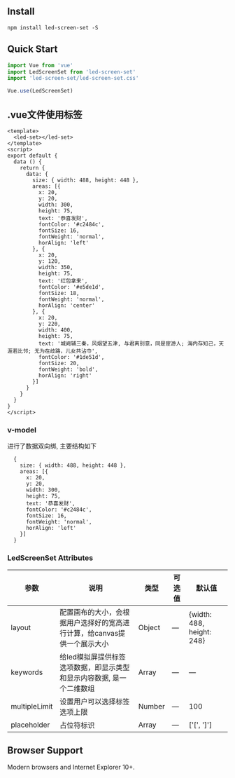 ## Install
```shell
npm install led-screen-set -S
```

## Quick Start
``` javascript
import Vue from 'vue'
import LedScreenSet from 'led-screen-set'
import 'led-screen-set/led-screen-set.css'

Vue.use(LedScreenSet)

```

## .vue文件使用标签
```
<template>
  <led-set></led-set>
</template>
<script>
export default {
  data () {
    return {
      data: {
        size: { width: 488, height: 448 },
        areas: [{
          x: 20,
          y: 20,
          width: 300,
          height: 75,
          text: '恭喜发财',
          fontColor: '#c2484c',
          fontSize: 16,
          fontWeight: 'normal',
          horAlign: 'left'
        }, {
          x: 20,
          y: 120,
          width: 350,
          height: 75,
          text: '红包拿来',
          fontColor: '#e5de1d',
          fontSize: 18,
          fontWeight: 'normal',
          horAlign: 'center'
        }, {
          x: 20,
          y: 220,
          width: 400,
          height: 75,
          text: '城阙辅三秦，风烟望五津, 与君离别意，同是宦游人; 海内存知己，天涯若比邻; 无为在歧路，儿女共沾巾',
          fontColor: '#1de51d',
          fontSize: 20,
          fontWeight: 'bold',
          horAlign: 'right'
        }]
      }
    }
  }
}
</script>
```
### v-model 
进行了数据双向绑, 主要结构如下
```
  {
    size: { width: 488, height: 448 },
    areas: [{
      x: 20,
      y: 20,
      width: 300,
      height: 75,
      text: '恭喜发财',
      fontColor: '#c2484c',
      fontSize: 16,
      fontWeight: 'normal',
      horAlign: 'left'
    }]
  }
```

### LedScreenSet Attributes
| 参数         | 说明            | 类型            | 可选值                 | 默认值   |
|------------- |---------------- |---------------- |---------------------- |-------- |
| layout       | 配置画布的大小，会根据用户选择好的宽高进行计算，给canvas提供一个展示大小 | Object  | — | {width: 488, height: 248} |
| keywords     | 给led模拟屏提供标签选项数据，即显示类型和显示内容数据, 是一个二维数组 | Array | — | — |
| multipleLimit| 设置用户可以选择标签选项上限 | Number  |    —  |  100 |
| placeholder  | 占位符标识     | Array |  —  | ['[', ']']|

## Browser Support
Modern browsers and Internet Explorer 10+.
